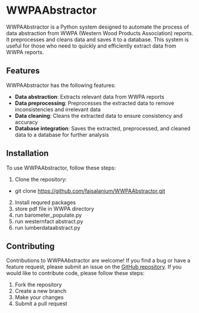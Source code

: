 # WWPAAbstractor

WWPAAbstractor is a Python system designed to automate the process of data abstraction from WWPA (Western Wood Products Association) reports. It preprocesses and cleans data and saves it to a database. This system is useful for those who need to quickly and efficiently extract data from WWPA reports.

## Features

WWPAAbstractor has the following features:

- **Data abstraction**: Extracts relevant data from WWPA reports
- **Data preprocessing**: Preprocesses the extracted data to remove inconsistencies and irrelevant data
- **Data cleaning**: Cleans the extracted data to ensure consistency and accuracy
- **Database integration**: Saves the extracted, preprocessed, and cleaned data to a database for further analysis

## Installation

To use WWPAAbstractor, follow these steps:

1. Clone the repository:

- git clone https://github.com/faisalanjum/WWPAAbstractor.git

2. Install requred packages
3. store pdf file in WWPA directory
4. run barometer_populate.py
5. run westernfact abstract.py
6. run lumberdataabstract.py


## Contributing

Contributions to WWPAAbstractor are welcome! If you find a bug or have a feature request, please submit an issue on the [GitHub repository](https://github.com/faisalanjum/WWPAAbstractor/issues). If you would like to contribute code, please follow these steps:

1. Fork the repository
2. Create a new branch
3. Make your changes
4. Submit a pull request
